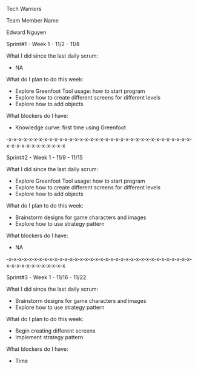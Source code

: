 Tech Warriors

Team Member Name

Edward Nguyen

Sprint#1 - Week 1 - 11/2 - 11/8

What I did since the last daily scrum:
* NA

What do I plan to do this week:
* Explore Greenfoot Tool usage: how to start program
* Explore how to create different screens for different levels
* Explore how to add objects 

What blockers do I have:
* Knowledge curve: first time using Greenfoot

-x-x-x-x-x-x-x-x-x-x-x-x-x-x-x-x-x-x-x-x-x-x-x-x-x-x-x-x-x-x-x-x-x-x-x-x-x-x-x-x-x-x-x-x-x-x-x-x

Sprint#2 - Week 1 - 11/9 - 11/15

What I did since the last daily scrum:
* Explore Greenfoot Tool usage: how to start program
* Explore how to create different screens for different levels
* Explore how to add objects 

What do I plan to do this week:
* Brainstorm designs for game characters and images
* Explore how to use strategy pattern

What blockers do I have:
* NA

-x-x-x-x-x-x-x-x-x-x-x-x-x-x-x-x-x-x-x-x-x-x-x-x-x-x-x-x-x-x-x-x-x-x-x-x-x-x-x-x-x-x-x-x-x-x-x-x

Sprint#3 - Week 1 - 11/16 - 11/22

What I did since the last daily scrum:
* Brainstorm designs for game characters and images
* Explore how to use strategy pattern

What do I plan to do this week:
* Begin creating different screens
* Implement strategy pattern

What blockers do I have:
* Time